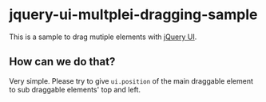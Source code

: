 # jquery-ui-multplei-dragging-sample

This is a sample to drag mutiple elements with [jQuery UI](https://jqueryui.com/).

## How can we do that?

Very simple.
Please try to give `ui.position` of the main draggable element to sub draggable elements' top and left. 
